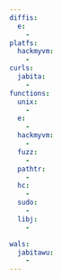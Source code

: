 ```yaml
---
diffis:
  e:
    -
platfs:
  hackmyvm:
    -
curls:
  jabita:
    -
functions:
  unix:
    -
  e:
    -
  hackmyvm:
    -
  fuzz:
    -
  pathtr:
    -
  hc:
    -
  sudo:
    -
  libj:
    -

wals:
  jabitawu:
    -
---
```

